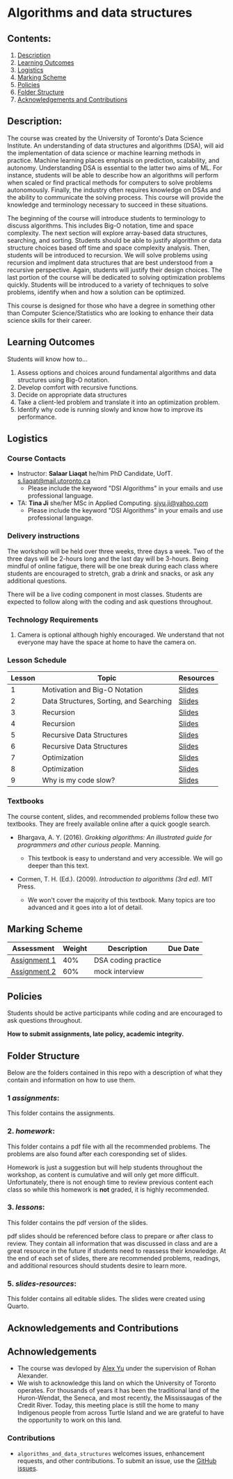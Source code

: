 # Algorithms and data structures

## Contents:
1. [Description](https://github.com/UofT-DSI/algorithms_and_data_structures#description)
2. [Learning Outcomes](https://github.com/UofT-DSI/algorithms_and_data_structures#learning-outcomes)
3. [Logistics](https://github.com/UofT-DSI/algorithms_and_data_structures#logistics)
4. [Marking Scheme](https://github.com/UofT-DSI/algorithms_and_data_structures#marking-scheme)
5. [Policies](https://github.com/UofT-DSI/algorithms_and_data_structures#policies)
6. [Folder Structure](https://github.com/UofT-DSI/algorithms_and_data_structures#folder-structure)
7. [Acknowledgements and Contributions](https://github.com/UofT-DSI/algorithms_and_data_structures#acknowledgements-and-contributions)

## Description:
The course was created by the University of Toronto's Data Science Institute. An understanding of data structures and algorithms (DSA), will aid the implementation of data science or machine learning methods in practice. Machine learning places emphasis on prediction, scalability, and autonomy. Understanding DSA is essential to the latter two aims of ML. For instance, students will be able to describe how an algorithms will perform when scaled or find practical methods for computers to solve problems autonomously. Finally, the industry often requires knowledge on DSAs and the ability to communicate the solving process. This course will provide the knowledge and terminology necessary to succeed in these situations.

The beginning of the course will introduce students to terminology to discuss algorithms. This includes Big-O notation, time and space complexity. The next section will explore array-based data structures, searching, and sorting. Students should be able to justify algorithm or data structure choices based off time and space complexity analysis. Then, students will be introduced to recursion. We will solve problems using recursion and implment data structures that are best understood from a recursive perspective. Again, students will justify their design choices. The last portion of the course will be dedicated to solving optimization problems quickly. Students will be introduced to a variety of techniques to solve problems, identify when and how a solution can be optimized.

This course is designed for those who have a degree in something other than Computer Science/Statistics who are looking to enhance their data science skills for their career.

## Learning Outcomes
Students will know how to...
1. Assess options and choices around fundamental algorithms and data structures using Big-O notation.
2. Develop comfort with recursive functions.
3. Decide on appropriate data structures
4. Take a client-led problem and translate it into an optimization problem.
5. Identify why code is running slowly and know how to improve its performance.

## Logistics

### Course Contacts
* Instructor: **Salaar Liaqat** he/him PhD Candidate, UofT. [s.liaqat@mail.utoronto.ca](s.liaqat@mail.utoronto.ca)
  * Please include the keyword "DSI Algorithms" in your emails and use professional language.
* TA: **Tina Ji** she/her MSc in Applied Computing. [siyu.ji@yahoo.com](siyu.ji@yahoo.com)
  * Please include the keyword "DSI Algorithms" in your emails and use professional language.

### Delivery instructions
The workshop will be held over three weeks, three days a week. Two of the three days will be 2-hours long and the last day will be 3-hours. Being mindful of online fatigue, there will be one break during each class where students are encouraged to stretch, grab a drink and snacks, or ask any additional questions.

There will be a live coding component in most classes. Students are expected to follow along with the coding and ask questions throughout. 

### Technology Requirements
1. Camera is optional although highly encouraged. We understand that not everyone may have the space at home to have the camera on.


### Lesson Schedule
| Lesson | Topic                                                       | Resources  |
|--------|-------------------------------------------------------------|------------|
| 1      | Motivation and Big-O Notation                               | [Slides](https://github.com/UofT-DSI/algorithms_and_data_structures/blob/main/lessons/1_motivation-big-o.pdf) |
| 2      | Data Structures, Sorting, and Searching                     | [Slides](https://github.com/UofT-DSI/algorithms_and_data_structures/blob/main/lessons/2_ds-search-sort.pdf) |
| 3      | Recursion              				                             | [Slides](https://github.com/UofT-DSI/algorithms_and_data_structures/blob/main/lessons/3_recursion.pdf) |
| 4      | Recursion              				                             | [Slides](https://github.com/UofT-DSI/algorithms_and_data_structures/blob/main/lessons/3_recursion.pdf) |
| 5      | Recursive Data Structures                                   | [Slides](https://github.com/UofT-DSI/algorithms_and_data_structures/blob/main/lessons/4_recursive-ds.pdf) |
| 6      | Recursive Data Structures                                   | [Slides](https://github.com/UofT-DSI/algorithms_and_data_structures/blob/main/lessons/4_recursive-ds.pdf) |
| 7      | Optimization                                                | [Slides](https://github.com/UofT-DSI/algorithms_and_data_structures/blob/main/lessons/5_optimization.pdf) |
| 8      | Optimization                                                | [Slides](https://github.com/UofT-DSI/algorithms_and_data_structures/blob/main/lessons/5_optimization.pdf) |
| 9      | Why is my code slow?                                        | [Slides](https://github.com/UofT-DSI/algorithms_and_data_structures/blob/main/lessons/6_slow-code.pdf) |

### Textbooks

The course content, slides, and recommended problems follow these two textbooks. They are freely available online after a quick google search. 

* Bhargava, A. Y. (2016). *Grokking algorithms: An illustrated guide for programmers and other curious people.* Manning.

  * This textbook is easy to understand and very accessible. We will go deeper than this text.
  
* Cormen, T. H. (Ed.). (2009). *Introduction to algorithms (3rd ed).* MIT Press.

  * We won't cover the majority of this textbook. Many topics are too advanced and it goes into a lot of detail. 

## Marking Scheme
| Assessment       | Weight    | Description          | Due Date |
|------------------|-----------|----------------------|----------|
| [Assignment 1](https://github.com/UofT-DSI/algorithms_and_data_structures/blob/main/assignments/assignment%201.md) |    40%    | DSA coding practice  |          |
| [Assignment 2](https://github.com/UofT-DSI/algorithms_and_data_structures/blob/main/assignments/assignment%202.md) |    60%    | mock interview       |          |

## Policies
Students should be active participants while coding and are encouraged to ask questions throughout.

**How to submit assignments, late policy, academic integrity.**

## Folder Structure
Below are the folders contained in this repo with a description of what they contain and information on how to use them.

### 1 *assignments*:
This folder contains the assignments.

### 2. *homework*:
This folder contains a pdf file with all the recommended problems. The problems are also found after each coresponding set of slides. 

Homework is just a suggestion but will help students throughout the workshop, as content is cumulative and will only get more difficult. Unfortunately, there is not enough time to review previous content each class so while this homework is **not** graded, it is highly recommended.

### 3. *lessons*:
This folder contains the pdf version of the slides.

pdf slides should be referenced before class to prepare or after class to review. They contain all information that was discussed in class and are a great resource in the future if students need to reassess their knowledge. At the end of each set of slides, there are recommended problems, readings, and additional resources should students desire to learn more. 

### 5. *slides-resources*:
This folder contains all editable slides. The slides were created using Quarto. 

## Acknowledgements and Contributions
## Achnowledgements
* The course was devloped by [Alex Yu](https://www.linkedin.com/in/kunzhi-yu/) under the supervision of Rohan Alexander. 
* We wish to acknowledge this land on which the University of Toronto operates. For thousands of years it has been the traditional land of the Huron-Wendat, the Seneca, and most recently, the Mississaugas of the Credit River. Today, this meeting place is still the home to many Indigenous people from across Turtle Island and we are grateful to have the opportunity to work on this land.
### Contributions 
* `algorithms_and_data_structures` welcomes issues, enhancement requests, and other contributions. To submit an issue, use the [GitHub
issues](https://github.com/UofT-DSI/algorithms_and_data_structures/issues).
